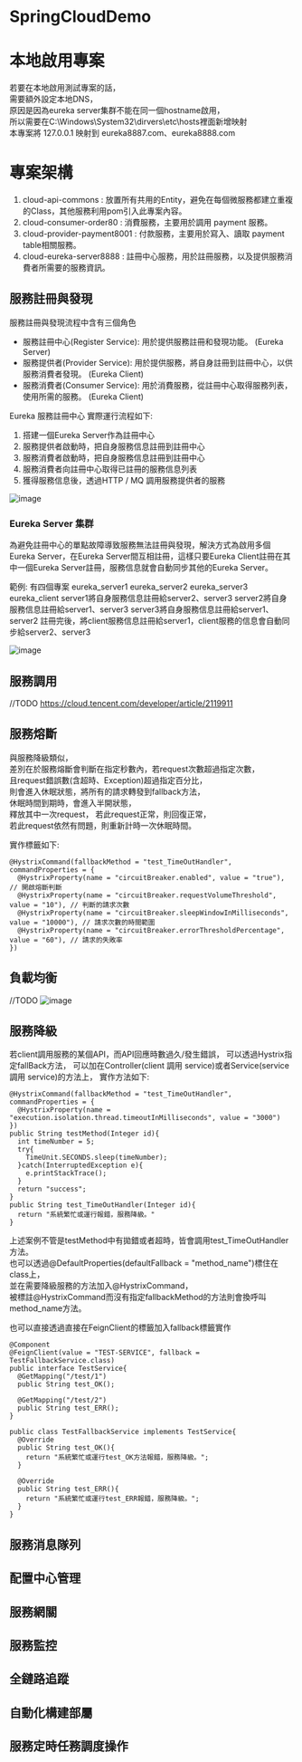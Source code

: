 # SpringCloudDemo

# 本地啟用專案
若要在本地啟用測試專案的話，  
需要額外設定本地DNS，  
原因是因為eureka server集群不能在同一個hostname啟用，  
所以需要在C:\Windows\System32\dirvers\etc\hosts裡面新增映射  
本專案將 127.0.0.1 映射到 eureka8887.com、eureka8888.com 

# 專案架構
1. cloud-api-commons : 放置所有共用的Entity，避免在每個微服務都建立重複的Class，其他服務利用pom引入此專案內容。
2. cloud-consumer-order80 : 消費服務，主要用於調用 payment 服務。
3. cloud-provider-payment8001 : 付款服務，主要用於寫入、讀取 payment table相關服務。
4. cloud-eureka-server8888 : 註冊中心服務，用於註冊服務，以及提供服務消費者所需要的服務資訊。


## 服務註冊與發現

服務註冊與發現流程中含有三個角色

* 服務註冊中心(Register Service): 用於提供服務註冊和發現功能。 (Eureka Server)
* 服務提供者(Provider Service): 用於提供服務，將自身註冊到註冊中心，以供服務消費者發現。 (Eureka Client)
* 服務消費者(Consumer Service): 用於消費服務，從註冊中心取得服務列表，使用所需的服務。 (Eureka Client)

Eureka 服務註冊中心 實際運行流程如下:
1. 搭建一個Eureka Server作為註冊中心
2. 服務提供者啟動時，把自身服務信息註冊到註冊中心
3. 服務消費者啟動時，把自身服務信息註冊到註冊中心
4. 服務消費者向註冊中心取得已註冊的服務信息列表
5. 獲得服務信息後，透過HTTP / MQ 調用服務提供者的服務

![image](https://user-images.githubusercontent.com/59738136/224939925-6447b04f-4c68-498f-8d6a-9fae829f1fc3.png)

### Eureka Server 集群
為避免註冊中心的單點故障導致服務無法註冊與發現，解決方式為啟用多個Eureka Server，在Eureka Server間互相註冊，這樣只要Eureka Client註冊在其中一個Eureka Server註冊，服務信息就會自動同步其他的Eureka Server。

範例:
有四個專案
eureka_server1
eureka_server2
eureka_server3
eureka_client
server1將自身服務信息註冊給server2、server3
server2將自身服務信息註冊給server1、server3
server3將自身服務信息註冊給server1、server2
註冊完後，將client服務信息註冊給server1，client服務的信息會自動同步給server2、server3

![image](https://user-images.githubusercontent.com/59738136/233244543-7d7d8a5e-1a0e-4276-a03b-c5bf46bb9e4c.png)


## 服務調用
//TODO
https://cloud.tencent.com/developer/article/2119911

## 服務熔斷

與服務降級類似，  
差別在於服務熔斷會判斷在指定秒數內，若request次數超過指定次數，  
且request錯誤數(含超時、Exception)超過指定百分比，  
則會進入休眠狀態，將所有的請求轉發到fallback方法，  
休眠時間到期時，會進入半開狀態，  
釋放其中一次request，
若此request正常，則回復正常，  
若此request依然有問題，則重新計時一次休眠時間。

實作標籤如下:
```
@HystrixCommand(fallbackMethod = "test_TimeOutHandler", commandProperties = {
  @HystrixProperty(name = "circuitBreaker.enabled", value = "true"), // 開啟熔斷判斷
  @HystrixProperty(name = "circuitBreaker.requestVolumeThreshold", value = "10"), // 判斷的請求次數
  @HystrixProperty(name = "circuitBreaker.sleepWindowInMilliseconds", value = "10000"), // 請求次數的時間範圍
  @HystrixProperty(name = "circuitBreaker.errorThresholdPercentage", value = "60"), // 請求的失敗率
})
```



## 負載均衡
//TODO
![image](https://user-images.githubusercontent.com/59738136/234154447-4292df15-1b46-4481-ae60-dc2f0f43c624.png)

## 服務降級

若client調用服務的某個API，而API回應時數過久/發生錯誤，
可以透過Hystrix指定fallBack方法，
可以加在Controller(client 調用 service)或者Service(service 調用 service)的方法上，
實作方法如下:
```
@HystrixCommand(fallbackMethod = "test_TimeOutHandler", commandProperties = {
  @HystrixProperty(name = "execution.isolation.thread.timeoutInMilliseconds", value = "3000")
})
public String testMethod(Integer id){
  int timeNumber = 5;
  try{
    TimeUnit.SECONDS.sleep(timeNumber);
  }catch(InterruptedException e){
    e.printStackTrace();
  }
  return "success";
}
public String test_TimeOutHandler(Integer id){
  return "系統繁忙或運行報錯，服務降級。"
}

```
上述案例不管是testMethod中有拋錯或者超時，皆會調用test_TimeOutHandler方法。  
也可以透過@DefaultProperties(defaultFallback = "method_name")標住在class上，  
並在需要降級服務的方法加入@HystrixCommand，  
被標註@HystrixCommand而沒有指定fallbackMethod的方法則會換呼叫method_name方法。  

也可以直接透過直接在FeignClient的標籤加入fallback標籤實作  
```
@Component
@FeignClient(value = "TEST-SERVICE", fallback =  TestFallbackService.class)
public interface TestService{
  @GetMapping("/test/1")
  public String test_OK();

  @GetMapping("/test/2")
  public String test_ERR();
}

public class TestFallbackService implements TestService{
  @Override
  public String test_OK(){
    return "系統繁忙或運行test_OK方法報錯，服務降級。";
  }
  
  @Override
  public String test_ERR(){
    return "系統繁忙或運行test_ERR報錯，服務降級。";
  }
}
```

## 服務消息隊列

## 配置中心管理

## 服務網關

## 服務監控

## 全鏈路追蹤

## 自動化構建部屬

## 服務定時任務調度操作
